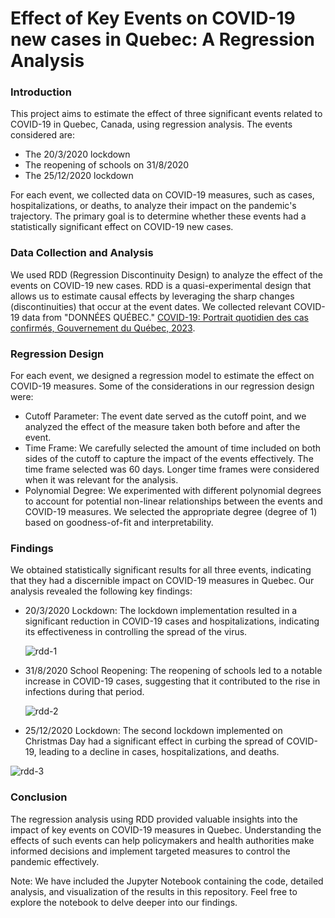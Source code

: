 # Effect of Key Events on COVID-19 new cases in Quebec: A Regression Analysis

### Introduction

This project aims to estimate the effect of three significant events related to COVID-19 in Quebec, Canada, using regression analysis. The events considered are:

- The 20/3/2020 lockdown
- The reopening of schools on 31/8/2020
- The 25/12/2020 lockdown
  
For each event, we collected data on COVID-19 measures, such as cases, hospitalizations, or deaths, to analyze their impact on the pandemic's trajectory. The primary goal is to determine whether these events had a statistically significant effect on COVID-19 new cases.

### Data Collection and Analysis

We used RDD (Regression Discontinuity Design) to analyze the effect of the events on COVID-19 new cases. RDD is a quasi-experimental design that allows us to estimate causal effects by leveraging the sharp changes (discontinuities) that occur at the event dates. We collected relevant COVID-19 data from "DONNÉES QUÉBEC." [COVID-19: Portrait quotidien des cas confirmés, Gouvernement du Québec, 2023](www.donneesquebec.ca/recherche/dataset/covid-19-portrait-quotidien-des-cas-confirmes).

### Regression Design

For each event, we designed a regression model to estimate the effect on COVID-19 measures. Some of the considerations in our regression design were:

- Cutoff Parameter: The event date served as the cutoff point, and we analyzed the effect of the measure taken both before and after the event.
- Time Frame: We carefully selected the amount of time included on both sides of the cutoff to capture the impact of the events effectively. The time frame selected was 60 days. Longer time frames were considered when it was relevant for the analysis.
- Polynomial Degree: We experimented with different polynomial degrees to account for potential non-linear relationships between the events and COVID-19 measures. We selected the appropriate degree (degree of 1) based on goodness-of-fit and interpretability.

### Findings

We obtained statistically significant results for all three events, indicating that they had a discernible impact on COVID-19 measures in Quebec. Our analysis revealed the following key findings:

- 20/3/2020 Lockdown: The lockdown implementation resulted in a significant reduction in COVID-19 cases and hospitalizations, indicating its effectiveness in controlling the spread of the virus.

  ![rdd-1](https://github.com/felipegomez30/covid-regression-project/assets/130583163/d3fab758-1ebe-4397-91bd-d654f665fac5)

- 31/8/2020 School Reopening: The reopening of schools led to a notable increase in COVID-19 cases, suggesting that it contributed to the rise in infections during that period.

  ![rdd-2](https://github.com/felipegomez30/covid-regression-project/assets/130583163/0896d02f-ea7f-42da-b7c5-8a1c902fac83)

- 25/12/2020 Lockdown: The second lockdown implemented on Christmas Day had a significant effect in curbing the spread of COVID-19, leading to a decline in cases, hospitalizations, and deaths.

![rdd-3](https://github.com/felipegomez30/covid-regression-project/assets/130583163/f8770b06-9ced-46ff-905b-5cfca37989d8)

### Conclusion

The regression analysis using RDD provided valuable insights into the impact of key events on COVID-19 measures in Quebec. Understanding the effects of such events can help policymakers and health authorities make informed decisions and implement targeted measures to control the pandemic effectively.

Note: We have included the Jupyter Notebook containing the code, detailed analysis, and visualization of the results in this repository. Feel free to explore the notebook to delve deeper into our findings.
